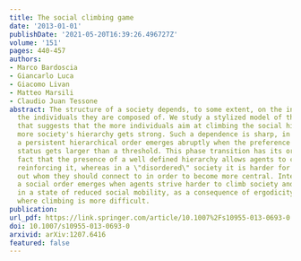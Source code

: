 ```yaml
---
title: The social climbing game
date: '2013-01-01'
publishDate: '2021-05-20T16:39:26.496727Z'
volume: '151'
pages: 440-457
authors:
- Marco Bardoscia
- Giancarlo Luca
- Giacomo Livan
- Matteo Marsili
- Claudio Juan Tessone
abstract: The structure of a society depends, to some extent, on the incentives of
  the individuals they are composed of. We study a stylized model of this interplay,
  that suggests that the more individuals aim at climbing the social hierarchy, the
  more society's hierarchy gets strong. Such a dependence is sharp, in the sense that
  a persistent hierarchical order emerges abruptly when the preference for social
  status gets larger than a threshold. This phase transition has its origin in the
  fact that the presence of a well defined hierarchy allows agents to climb it, thus
  reinforcing it, whereas in a \"disordered\" society it is harder for agents to find
  out whom they should connect to in order to become more central. Interestingly,
  a social order emerges when agents strive harder to climb society and it results
  in a state of reduced social mobility, as a consequence of ergodicity breaking,
  where climbing is more difficult.
publication:
url_pdf: https://link.springer.com/article/10.1007%2Fs10955-013-0693-0
doi: 10.1007/s10955-013-0693-0
arxivid: arXiv:1207.6416
featured: false
---
```

